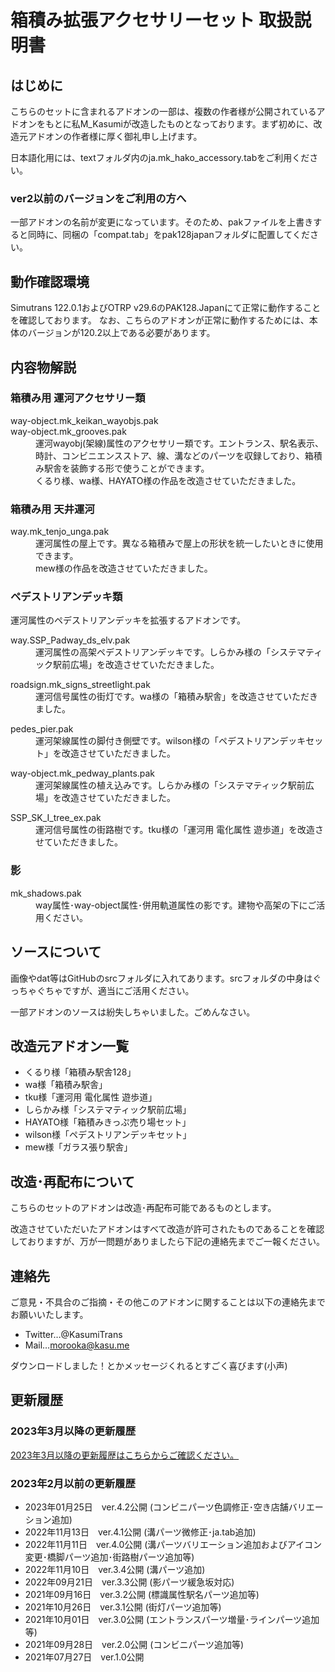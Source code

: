 # 箱積み拡張アクセサリーセット 取扱説明書

## はじめに
こちらのセットに含まれるアドオンの一部は、複数の作者様が公開されているアドオンをもとに私M_Kasumiが改造したものとなっております。まず初めに、改造元アドオンの作者様に厚く御礼申し上げます。

日本語化用には、textフォルダ内のja.mk_hako_accessory.tabをご利用ください。

### ver2以前のバージョンをご利用の方へ
一部アドオンの名前が変更になっています。そのため、pakファイルを上書きすると同時に、同梱の「compat.tab」をpak128japanフォルダに配置してください。

## 動作確認環境
Simutrans 122.0.1およびOTRP v29.6のPAK128.Japanにて正常に動作することを確認しております。
なお、こちらのアドオンが正常に動作するためには、本体のバージョンが120.2以上である必要があります。

## 内容物解説

### 箱積み用 運河アクセサリー類
<dl>
<dt>way-object.mk_keikan_wayobjs.pak</dt>
<dt>way-object.mk_grooves.pak</dt>
<dd>運河wayobj(架線)属性のアクセサリー類です。エントランス、駅名表示、時計、コンビニエンスストア、線、溝などのパーツを収録しており、箱積み駅舎を装飾する形で使うことができます。</dd>
<dd>くるり様、wa様、HAYATO様の作品を改造させていただきました。</dd>
</dl>

### 箱積み用 天井運河
<dl>
<dt>way.mk_tenjo_unga.pak</dt>
<dd>運河属性の屋上です。異なる箱積みで屋上の形状を統一したいときに使用できます。</dd>
<dd>mew様の作品を改造させていただきました。</dd>
</dl>

### ペデストリアンデッキ類
運河属性のペデストリアンデッキを拡張するアドオンです。

<dl>
<dt>way.SSP_Padway_ds_elv.pak</dt>
<dd>運河属性の高架ペデストリアンデッキです。しらかみ様の「システマティック駅前広場」を改造させていただきました。</dd>
</dl>

<dl>
<dt>roadsign.mk_signs_streetlight.pak</dt>
<dd>運河信号属性の街灯です。wa様の「箱積み駅舎」を改造させていただきました。</dd>
</dl>

<dl>
<dt>pedes_pier.pak</dt>
<dd>運河架線属性の脚付き側壁です。wilson様の「ペデストリアンデッキセット」を改造させていただきました。</dd>
</dl>

<dl>
<dt>way-object.mk_pedway_plants.pak</dt>
<dd>運河架線属性の植え込みです。しらかみ様の「システマティック駅前広場」を改造させていただきました。</dd>
</dl>

<dl>
<dt>SSP_SK_I_tree_ex.pak</dt>
<dd>運河信号属性の街路樹です。tku様の「運河用 電化属性 遊歩道」を改造させていただきました。</dd>
</dl>

### 影
<dl>
<dt>mk_shadows.pak</dt>
<dd>way属性･way-object属性･併用軌道属性の影です。建物や高架の下にご活用ください。</dd>
</dl>

## ソースについて

画像やdat等はGitHubのsrcフォルダに入れてあります。srcフォルダの中身はぐっちゃぐちゃですが、適当にご活用ください。

一部アドオンのソースは紛失しちゃいました。ごめんなさい。


## 改造元アドオン一覧
- くるり様「箱積み駅舎128」
- wa様「箱積み駅舎」
- tku様「運河用 電化属性 遊歩道」
- しらかみ様「システマティック駅前広場」
- HAYATO様「箱積みきっぷ売り場セット」
- wilson様「ペデストリアンデッキセット」
- mew様「ガラス張り駅舎」


## 改造･再配布について

こちらのセットのアドオンは改造･再配布可能であるものとします。

改造させていただいたアドオンはすべて改造が許可されたものであることを確認しておりますが、万が一問題がありましたら下記の連絡先までご一報ください。


## 連絡先

ご意見・不具合のご指摘・その他このアドオンに関することは以下の連絡先までお願いいたします。

- Twitter…@KasumiTrans
- Mail…morooka@kasu.me

ダウンロードしました！とかメッセージくれるとすごく喜びます(小声)


## 更新履歴
### 2023年3月以降の更新履歴
[2023年3月以降の更新履歴はこちらからご確認ください。](https://github.com/kasu-me/Simutrans-Pak128-Hako-Accessory/releases)
### 2023年2月以前の更新履歴
- 2023年01月25日　ver.4.2公開 (コンビニパーツ色調修正･空き店舗バリエーション追加)
- 2022年11月13日　ver.4.1公開 (溝パーツ微修正･ja.tab追加)
- 2022年11月11日　ver.4.0公開 (溝パーツバリエーション追加およびアイコン変更･橋脚パーツ追加･街路樹パーツ追加等)
- 2022年11月10日　ver.3.4公開 (溝パーツ追加)
- 2022年09月21日　ver.3.3公開 (影パーツ緩急坂対応)
- 2021年09月16日　ver.3.2公開 (標識属性駅名パーツ追加等)
- 2021年10月26日　ver.3.1公開 (街灯パーツ追加等)
- 2021年10月01日　ver.3.0公開 (エントランスパーツ増量･ラインパーツ追加等)
- 2021年09月28日　ver.2.0公開 (コンビニパーツ追加等)
- 2021年07月27日　ver.1.0公開